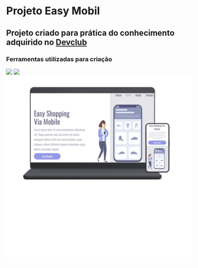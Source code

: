 <h1> Projeto Easy Mobil </h1>
<h2> Projeto criado para prática do conhecimento adquirido no <a href=https://rodolfomori.com.br/devclub/>Devclub</a> </h2>
<h3> Ferramentas utilizadas para criação</h3>

<img src= "https://img.shields.io/badge/CSS-239120?&style=for-the-badge&logo=css3&logoColor=white&color=purple">
<img src= "https://img.shields.io/badge/HTML-239120?style=for-the-badge&logo=html5&logoColor=white&color=purple">

<img src= "https://github.com/isabelPereira94/Desafio-CSS-2/blob/main/Design%20sem%20nome.jpg?raw=true">
